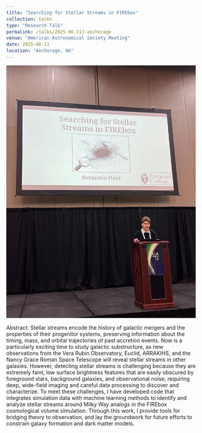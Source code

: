 ```yaml
---
title: "Searching for Stellar Streams in FIREbox"
collection: talks
type: "Research Talk"
permalink: /talks/2025-06-111-anchorage
venue: "American Astronomical Society Meeting"
date: 2025-06-11
location: "Anchorage, AK"
---
```

<img src='/images/2025_06_11_anchorage.jpg'>

<!-- long comment to take up space -->
<!-- long comment to take up space -->
<!-- long comment to take up space -->
<!-- long comment to take up space -->
<!-- long comment to take up space -->

Abstract: Stellar streams encode the history of galactic mergers and the properties of their progenitor systems, preserving information about the timing, mass, and orbital trajectories of past accretion events. Now is a particularly exciting time to study galactic substructure, as new observations from the Vera Rubin Observatory, Euclid, ARRAKIHS, and the Nancy Grace Roman Space Telescope will reveal stellar streams in other galaxies. However, detecting stellar streams is challenging because they are extremely faint, low surface brightness features that are easily obscured by foreground stars, background galaxies, and observational noise, requiring deep, wide-field imaging and careful data processing to discover and characterize. To meet these challenges, I have developed code that integrates simulation data with machine learning methods to identify and analyze stellar streams around Milky Way analogs in the FIREbox cosmological volume simulation. Through this work, I provide tools for bridging theory to observation, and lay the groundwork for future efforts to constrain galaxy formation and dark matter models.